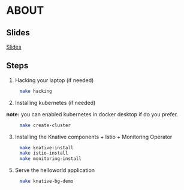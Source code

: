 # ABOUT

## Slides 

[Slides](https://drive.google.com/file/d/109Hafm2MGuH72FyUNLuCKDDlpTQhxgQT/view?usp=sharing)

## Steps 

1. Hacking your laptop (if needed)

```sh
     make hacking
```

2. Installing kubernetes (if needed)

**note:** you can enabled kubernetes in docker desktop if do you prefer.

```sh
     make create-cluster
```

3. Installing the Knative components + Istio + Monitoring Operator

```sh
     make knative-install
     make istio-install
     make monitoring-install
```

5. Serve the helloworld application 

```sh
     make knative-bg-demo
```